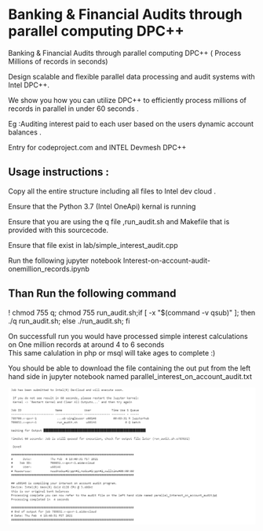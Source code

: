 # Banking & Financial Audits through parallel computing DPC++ 

Banking &amp; Financial Audits through parallel computing DPC++ ( Process Millions of records in seconds)

Design scalable and flexible  parallel data processing and audit systems with Intel DPC++.  

We show you how you can utilize DPC++  to  efficiently process millions of records in parallel in under 60 seconds .

Eg :Auditing interest  paid to each user based on the users dynamic account  balances . 


Entry for codeproject.com and INTEL Devmesh  DPC++



## Usage instructions :
Copy  all the entire structure including all files to  Intel dev cloud .

Ensure that the  Python 3.7 (Intel OneApi)  kernal is running

Ensure that you are using the q file ,run_audit.sh and Makefile that is provided with this sourcecode.

Ensure that file exist in  lab/simple_interest_audit.cpp


Run the following  jupyter notebook  Interest-on-account-audit-onemillion_records.ipynb

## Than Run  the following command
! chmod 755 q; chmod 755 run_audit.sh;if [ -x "$(command -v qsub)" ]; then ./q run_audit.sh; else ./run_audit.sh; fi 


On successfull run you would have processed  simple interest calculations on  One million records  at around  4 to  6 seconds  
This same calulation in php or msql will take ages to complete :)

You should be able to download the file containing the out put from the left hand side in jupyter notebook  named  parallel_interest_on_account_audit.txt 

![alt text](https://raw.githubusercontent.com/prilcool/Intel-devmesh-codeproject-one/main/Assets/out.PNG)

